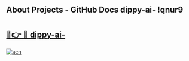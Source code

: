 ## About Projects - GitHub Docs dippy-ai- !qnur9

# <h2><a href="https://andorid.site?title=dippy-ai-&ref=14PRO">🔗👉 🔴 dippy-ai-</a></h2>

[![acn](https://github.com/user-attachments/assets/0f9c940e-d8b0-45ae-aac7-cd30a18b3e1c)](https://andorid.site?title=dippy-ai-&ref=14PRO)

